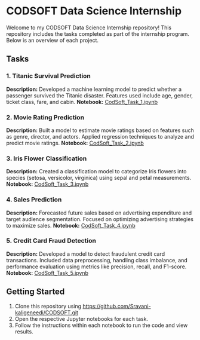 # CODSOFT Data Science Internship

Welcome to my CODSOFT Data Science Internship repository! This repository includes the tasks completed as part of the internship program. Below is an overview of each project.

## Tasks

### 1. Titanic Survival Prediction
**Description:** Developed a machine learning model to predict whether a passenger survived the Titanic disaster. Features used include age, gender, ticket class, fare, and cabin.
**Notebook:** [CodSoft_Task_1.ipynb](CodSoft_Task_1.ipynb)

### 2. Movie Rating Prediction
**Description:** Built a model to estimate movie ratings based on features such as genre, director, and actors. Applied regression techniques to analyze and predict movie ratings.
**Notebook:** [CodSoft_Task_2.ipynb](CodSoft_Task_2.ipynb)

### 3. Iris Flower Classification
**Description:** Created a classification model to categorize Iris flowers into species (setosa, versicolor, virginica) using sepal and petal measurements.
**Notebook:** [CodSoft_Task_3.ipynb](CodSoft_Task_3.ipynb)

### 4. Sales Prediction
**Description:** Forecasted future sales based on advertising expenditure and target audience segmentation. Focused on optimizing advertising strategies to maximize sales.
**Notebook:** [CodSoft_Task_4.ipynb](CodSoft_Task_4.ipynb)

### 5. Credit Card Fraud Detection
**Description:** Developed a model to detect fraudulent credit card transactions. Included data preprocessing, handling class imbalance, and performance evaluation using metrics like precision, recall, and F1-score.
**Notebook:** [CodSoft_Task_5.ipynb](CodSoft_Task_5.ipynb)

## Getting Started
1. Clone this repository using https://github.com/Sravani-kaligeneedi/CODSOFT.git
2. Open the respective Jupyter notebooks for each task.
3. Follow the instructions within each notebook to run the code and view results.


